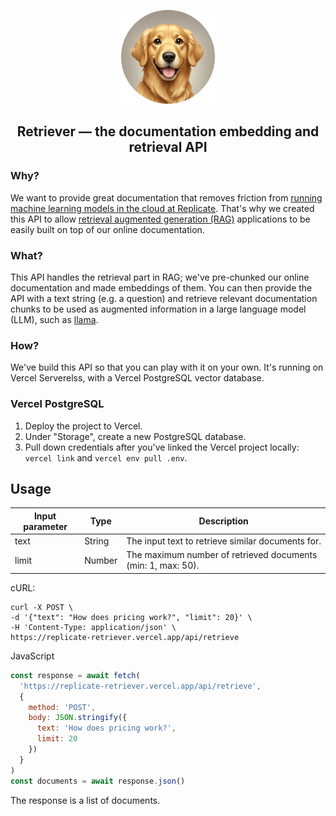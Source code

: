 <p align="center">
  <img src="assets/retriever_logo.png" height=150>
</p>

## <div align="center"><b>Retriever</b> — the documentation embedding and retrieval API</div>

### Why?

We want to provide great documentation that removes friction from [running machine learning models in the cloud at Replicate](https://replicate.com/). That's why we created this API to allow [retrieval augmented generation (RAG)](https://replicate.com/blog/how-to-use-rag-with-chromadb-and-mistral-7b-instruct) applications to be easily built on top of our online documentation.

### What?

This API handles the retrieval part in RAG; we've pre-chunked our online documentation and made embeddings of them. You can then provide the API with a text string (e.g. a question) and retrieve relevant documentation chunks to be used as augmented information in a large language model (LLM), such as [llama](https://replicate.com/meta/llama-2-7b-chat).

### How?

We've build this API so that you can play with it on your own. It's running on Vercel Serverelss, with a Vercel PostgreSQL vector database.

### Vercel PostgreSQL

1. Deploy the project to Vercel.
2. Under "Storage", create a new PostgreSQL database.
3. Pull down credentials after you've linked the Vercel project locally: `vercel link` and `vercel env pull .env`.

## Usage

| Input parameter | Type   | Description                                                  |
| --------------- | ------ | ------------------------------------------------------------ |
| text            | String | The input text to retrieve similar documents for.            |
| limit           | Number | The maximum number of retrieved documents (min: 1, max: 50). |

cURL:

```shell
curl -X POST \
-d '{"text": "How does pricing work?", "limit": 20}' \
-H 'Content-Type: application/json' \
https://replicate-retriever.vercel.app/api/retrieve
```

JavaScript

```js
const response = await fetch(
  'https://replicate-retriever.vercel.app/api/retrieve',
  {
    method: 'POST',
    body: JSON.stringify({
      text: 'How does pricing work?',
      limit: 20
    })
  }
)
const documents = await response.json()
```

The response is a list of documents.
